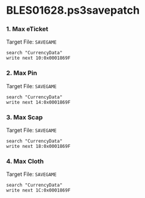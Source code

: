 # BLES01628.ps3savepatch

### 1. Max eTicket

Target File: `SAVEGAME`

```
search "CurrencyData"
write next 10:0x0001869F
```

### 2. Max Pin

Target File: `SAVEGAME`

```
search "CurrencyData"
write next 14:0x0001869F
```

### 3. Max Scap

Target File: `SAVEGAME`

```
search "CurrencyData"
write next 18:0x0001869F
```

### 4. Max Cloth

Target File: `SAVEGAME`

```
search "CurrencyData"
write next 1C:0x0001869F
```

